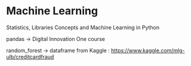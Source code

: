 # Machine Learning

Statistics, Libraries Concepts and Machine Learning in Python

pandas -> Digital Innovation One course

random_forest -> dataframe from Kaggle : https://www.kaggle.com/mlg-ulb/creditcardfraud
